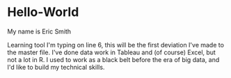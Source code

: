 # Hello-World

My name is Eric Smith

Learning tool
I'm typing on line 6, this will be the first deviation I've made to the master file.
I've done data work in Tableau and (of course) Excel, but not a lot in R.
I used to work as a black belt before the era of big data, and I'd like to build my technical skills. 
